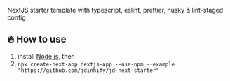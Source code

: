 NextJS starter template with typescript, eslint, prettier, husky & lint-staged config

## 🔥 How to use

1.  install [Node.js](https://nodejs.org), then
2.  `npx create-next-app nextjs-app --use-npm --example "https://github.com/jdinhify/jd-next-starter"`
